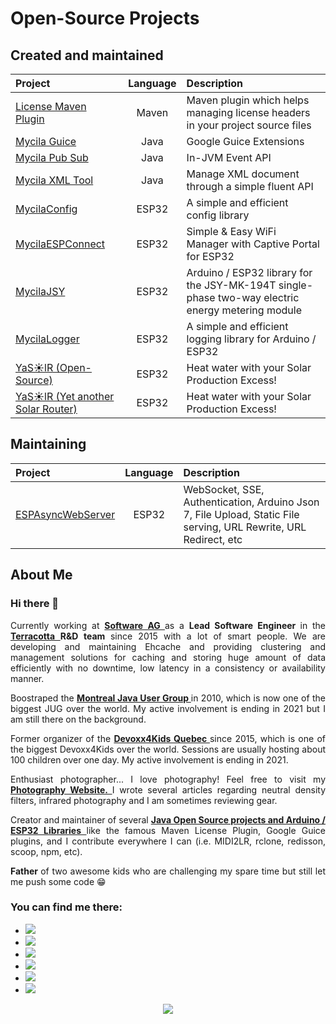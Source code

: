 # Open-Source Projects

## Created and maintained

| **Project**                                                    | **Language** | **Description**                                                                                  |
| :------------------------------------------------------------- | :----------: | :----------------------------------------------------------------------------------------------- |
| [License Maven Plugin](/license-maven-plugin)                  |    Maven     | Maven plugin which helps managing license headers in your project source files                   |
| [Mycila Guice](/guice)                                         |     Java     | Google Guice Extensions                                                                          |
| [Mycila Pub Sub](/pubsub)                                      |     Java     | In-JVM Event API                                                                                 |
| [Mycila XML Tool](/xmltool)                                    |     Java     | Manage XML document through a simple fluent API                                                  |
| [MycilaConfig](/MycilaConfig)                                  |    ESP32     | A simple and efficient config library                                                            |
| [MycilaESPConnect](/MycilaESPConnect)                          |    ESP32     | Simple & Easy WiFi Manager with Captive Portal for ESP32                                         |
| [MycilaJSY](/MycilaJSY)                                        |    ESP32     | Arduino / ESP32 library for the JSY-MK-194T single-phase two-way electric energy metering module |
| [MycilaLogger](/MycilaLogger)                                  |    ESP32     | A simple and efficient logging library for Arduino / ESP32                                       |
| [YaS☀️lR (Open-Source)](/YaSolR-OSS)                          |    ESP32     | Heat water with your Solar Production Excess!                                                    |
| [YaS☀️lR (Yet another Solar Router)](https://yasolr.carbou.me) |    ESP32     | Heat water with your Solar Production Excess!                                                    |

## Maintaining

| **Project**                             | **Language** | **Description**                                                                                                  |
| :-------------------------------------- | :----------: | :--------------------------------------------------------------------------------------------------------------- |
| [ESPAsyncWebServer](/ESPAsyncWebServer) |    ESP32     | WebSocket, SSE, Authentication, Arduino Json 7, File Upload, Static File serving, URL Rewrite, URL Redirect, etc |

## About Me

<h3 align="justify">
	Hi there&nbsp;👋
</h3>

<p align="justify">
	Currently working at
	<strong>
		<a href="https://github.com/SoftwareAG">
			Software AG
		</a>
	</strong>
	as a
	<strong>
		Lead Software Engineer
	</strong>
	in the
	<strong>
		<a href="https://github.com/Terracotta-OSS">
			Terracotta
		</a>
		R&amp;D team
	</strong>
	since 2015 with a lot of smart people. We are developing and maintaining Ehcache and providing clustering and
	management solutions for caching and storing huge amount of data efficiently with no downtime, low latency in a
	consistency or availability manner.
</p>

<p align="justify">
	Boostraped the
	<strong>
		<a href="https://www.montreal-jug.org/">
			Montreal Java User Group
		</a>
	</strong>
	in 2010, which is now one of the biggest JUG over the world. My active involvement is ending in 2021 but I am still
	there on the background.
</p>

<p align="justify">
	Former organizer of the
	<strong>
		<a href="http://www.devoxx4kids.org/quebec/">
			Devoxx4Kids Quebec
		</a>
	</strong>
	since 2015, which is one of the biggest Devoxx4Kids over the world. Sessions are usually hosting about 100 children
	over one day. My active involvement is ending in 2021.
</p>

<p align="justify">
	Enthusiast photographer... I love photography! Feel free to visit my
	<strong>
		<a href="https://www.mathieu.photography/">
			Photography Website.
		</a>
	</strong>
	I wrote several articles regarding neutral density filters, infrared photography and I am sometimes reviewing gear.
</p>

<p align="justify">
	Creator and maintainer of several
	<strong>
		<a href="https://oss.carbou.me/">
			Java Open Source projects and Arduino / ESP32 Libraries
		</a>
	</strong>
	like the famous Maven License Plugin, Google Guice plugins, and I contribute everywhere I can (i.e. MIDI2LR, rclone,
	redisson, scoop, npm, etc).
</p>

<p align="justify">
	<strong>
		Father
	</strong>
	of two awesome kids who are challenging my spare time but still let me push some code&nbsp;😁
</p>

<h3 align="justify">
	You can find me there:
</h3>
<ul align="justify">
	<li>
		<a href="https://github.com/mathieucarbou/" target="_blank">
			<img
				src="https://img.shields.io/badge/github-mathieucarbou-211F1F?logo=github&amp;logoColor=white&amp;style=flat-square" />
		</a>
	</li>
	<li>
		<a href="https://oss.carbou.me" target="_blank">
			<img src="https://img.shields.io/badge/github-oss-211F1F?logo=github&amp;logoColor=white&amp;style=flat-square" />
		</a>
	</li>
	<li>
		<a href="https://www.linkedin.com/in/mathieucarbou/" target="_blank">
			<img src="https://img.shields.io/badge/linkedin-mathieucarbou-0072B1?logo=linkedin&amp;style=flat-square" />
		</a>
	</li>
	<li>
		<a href="https://mathieu.carbou.me/" target="_blank">
			<img
				src="https://img.shields.io/badge/tumblr-mathieu.carbou.me-314d69?logo=tumblr&amp;logoColor=white&amp;style=flat-square" />
		</a>
	</li>
	<li>
		<a href="https://www.mathieu.photography/" target="_blank">
			<img
				src="https://img.shields.io/badge/website-mathieu.photography-1BC?logo=react&amp;logoColor=white&amp;style=flat-square" />
		</a>
	</li>
	<li>
		<a href="https://www.flickr.com/photos/mathieucarbou/" target="_blank">
			<img src="https://img.shields.io/badge/flickr-mathieucarbou-ff69b4?logo=flickr&amp;style=flat-square" />
		</a>
	</li>
</ul>

<p align="center">
	<a href="https://github.com/mathieucarbou/">
		<img
			src="https://github-readme-stats.vercel.app/api?username=mathieucarbou&amp;show_icons=true&amp;theme=dark#gh-dark-mode-only&amp;count_private=true&amp;include_all_commits=true" />
	</a>
</p>
